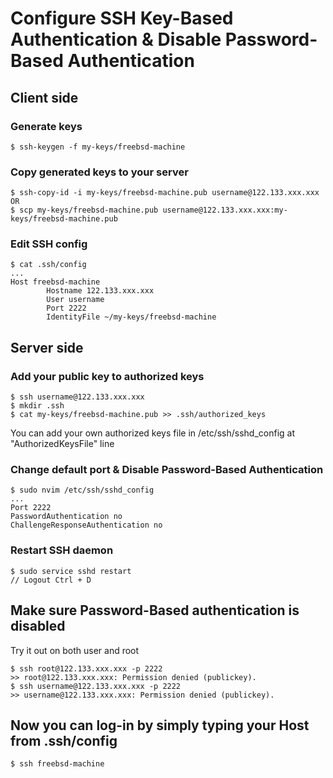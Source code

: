 # Configure SSH Key-Based Authentication & Disable Password-Based Authentication
## Client side
### Generate keys
````
$ ssh-keygen -f my-keys/freebsd-machine
````
### Copy generated keys to your server
````
$ ssh-copy-id -i my-keys/freebsd-machine.pub username@122.133.xxx.xxx
OR
$ scp my-keys/freebsd-machine.pub username@122.133.xxx.xxx:my-keys/freebsd-machine.pub
````
### Edit SSH config
````
$ cat .ssh/config
...
Host freebsd-machine
        Hostname 122.133.xxx.xxx
        User username
        Port 2222
        IdentityFile ~/my-keys/freebsd-machine
````
## Server side
### Add your public key to authorized keys
````
$ ssh username@122.133.xxx.xxx
$ mkdir .ssh
$ cat my-keys/freebsd-machine.pub >> .ssh/authorized_keys
````
You can add your own authorized keys file in /etc/ssh/sshd_config at "AuthorizedKeysFile" line
### Change default port & Disable Password-Based Authentication
````
$ sudo nvim /etc/ssh/sshd_config
...
Port 2222
PasswordAuthentication no
ChallengeResponseAuthentication no
````
### Restart SSH daemon
````
$ sudo service sshd restart
// Logout Ctrl + D
````
## Make sure Password-Based authentication is disabled
Try it out on both user and root
````
$ ssh root@122.133.xxx.xxx -p 2222
>> root@122.133.xxx.xxx: Permission denied (publickey).
$ ssh username@122.133.xxx.xxx -p 2222
>> username@122.133.xxx.xxx: Permission denied (publickey).
````
## Now you can log-in by simply typing your Host from .ssh/config
````
$ ssh freebsd-machine
````
